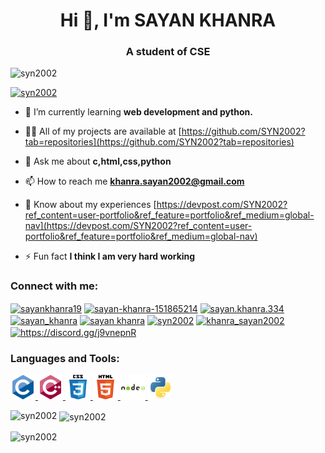 <h1 align="center">Hi 👋, I'm SAYAN KHANRA</h1>
<h3 align="center">A student of CSE</h3>

<p align="left"> <img src="https://komarev.com/ghpvc/?username=syn2002&label=Profile%20views&color=0e75b6&style=flat" alt="syn2002" /> </p>

<p align="left"> <a href="https://github.com/ryo-ma/github-profile-trophy"><img src="https://github-profile-trophy.vercel.app/?username=syn2002" alt="syn2002" /></a> </p>

- 🌱 I’m currently learning **web development and python.**

- 👨‍💻 All of my projects are available at [https://github.com/SYN2002?tab=repositories](https://github.com/SYN2002?tab=repositories)

- 💬 Ask me about **c,html,css,python**

- 📫 How to reach me **khanra.sayan2002@gmail.com**

- 📄 Know about my experiences [https://devpost.com/SYN2002?ref_content=user-portfolio&ref_feature=portfolio&ref_medium=global-nav](https://devpost.com/SYN2002?ref_content=user-portfolio&ref_feature=portfolio&ref_medium=global-nav)

- ⚡ Fun fact **I think I am very hard working**

<h3 align="left">Connect with me:</h3>
<p align="left">
<a href="https://twitter.com/sayankhanra19" target="blank"><img align="center" src="https://raw.githubusercontent.com/rahuldkjain/github-profile-readme-generator/master/src/images/icons/Social/twitter.svg" alt="sayankhanra19" height="30" width="40" /></a>
<a href="https://linkedin.com/in/sayan-khanra-151865214" target="blank"><img align="center" src="https://raw.githubusercontent.com/rahuldkjain/github-profile-readme-generator/master/src/images/icons/Social/linked-in-alt.svg" alt="sayan-khanra-151865214" height="30" width="40" /></a>
<a href="https://fb.com/sayan.khanra.334" target="blank"><img align="center" src="https://raw.githubusercontent.com/rahuldkjain/github-profile-readme-generator/master/src/images/icons/Social/facebook.svg" alt="sayan.khanra.334" height="30" width="40" /></a>
<a href="https://instagram.com/sayan_khanra" target="blank"><img align="center" src="https://raw.githubusercontent.com/rahuldkjain/github-profile-readme-generator/master/src/images/icons/Social/instagram.svg" alt="sayan_khanra" height="30" width="40" /></a>
<a href="https://www.youtube.com/c/sayan khanra" target="blank"><img align="center" src="https://raw.githubusercontent.com/rahuldkjain/github-profile-readme-generator/master/src/images/icons/Social/youtube.svg" alt="sayan khanra" height="30" width="40" /></a>
<a href="https://www.codechef.com/users/syn2002" target="blank"><img align="center" src="https://cdn.jsdelivr.net/npm/simple-icons@3.1.0/icons/codechef.svg" alt="syn2002" height="30" width="40" /></a>
<a href="https://www.hackerrank.com/khanra_sayan2002" target="blank"><img align="center" src="https://raw.githubusercontent.com/rahuldkjain/github-profile-readme-generator/master/src/images/icons/Social/hackerrank.svg" alt="khanra_sayan2002" height="30" width="40" /></a>
<a href="https://discord.gg/https://discord.gg/j9vnepnR" target="blank"><img align="center" src="https://raw.githubusercontent.com/rahuldkjain/github-profile-readme-generator/master/src/images/icons/Social/discord.svg" alt="https://discord.gg/j9vnepnR" height="30" width="40" /></a>
</p>

<h3 align="left">Languages and Tools:</h3>
<p align="left"> <a href="https://www.cprogramming.com/" target="_blank"> <img src="https://raw.githubusercontent.com/devicons/devicon/master/icons/c/c-original.svg" alt="c" width="40" height="40"/> </a> <a href="https://www.w3schools.com/cpp/" target="_blank"> <img src="https://raw.githubusercontent.com/devicons/devicon/master/icons/cplusplus/cplusplus-original.svg" alt="cplusplus" width="40" height="40"/> </a> <a href="https://www.w3schools.com/css/" target="_blank"> <img src="https://raw.githubusercontent.com/devicons/devicon/master/icons/css3/css3-original-wordmark.svg" alt="css3" width="40" height="40"/> </a> <a href="https://www.w3.org/html/" target="_blank"> <img src="https://raw.githubusercontent.com/devicons/devicon/master/icons/html5/html5-original-wordmark.svg" alt="html5" width="40" height="40"/> </a> <a href="https://nodejs.org" target="_blank"> <img src="https://raw.githubusercontent.com/devicons/devicon/master/icons/nodejs/nodejs-original-wordmark.svg" alt="nodejs" width="40" height="40"/> </a> <a href="https://www.python.org" target="_blank"> <img src="https://raw.githubusercontent.com/devicons/devicon/master/icons/python/python-original.svg" alt="python" width="40" height="40"/> </a> </p>

<p><img align="left" src="https://github-readme-stats.vercel.app/api/top-langs?username=syn2002&show_icons=true&locale=en&layout=compact" alt="syn2002" /></p>

<p>&nbsp;<img align="center" src="https://github-readme-stats.vercel.app/api?username=syn2002&show_icons=true&locale=en" alt="syn2002" /></p>

<p><img align="center" src="https://github-readme-streak-stats.herokuapp.com/?user=syn2002&" alt="syn2002" /></p>
